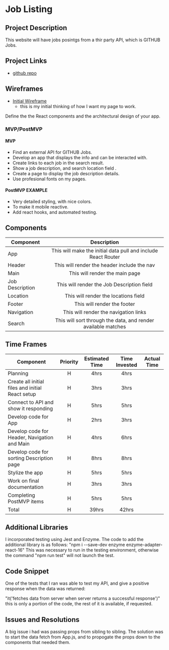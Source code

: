 # Job Listing

<!-- ![](https://media.giphy.com/media/R6xi8dXsRhIjK/giphy.gif)
<--- me coding this app! -->

## Project Description

This website will have jobs posintgs from a thir party API, which is GITHUB Jobs.

## Project Links

- [github repo](https://git.generalassemb.ly/saintaubins/project-2/tree/master/jobposts)
<!-- - [deployment]() -->

## Wireframes

- [Initial Wireframe](https://drive.google.com/file/d/0B7ROCI4yBH-tMFNNbGVRQ0JyclBHZjZOTGViQkR4VDN2TUVF/view?usp=sharing)
	- this is my initial thinking of how I want my page to work.
<!-- - [react architecture]() -->

Define the the React components and the architectural design of your app.

### MVP/PostMVP

#### MVP
- Find an external API for GITHUB Jobs.
- Develop an app that displays the info and can be interacted with.
- Create links to each job in the search result.
- Show a job description, and search location field .
- Create a page to display the job description details. 
- Use profesional fonts on my pages.

#### PostMVP EXAMPLE
- Very detailed styling, with nice colors.
- To make it mobile reactive.
- Add react hooks, and automated testing.

## Components

| Component | Description | 
| --- | :---: |  
| App | This will make the initial data pull and include React Router| 
| Header | This will render the header include the nav | 
| Main | This will render the main page | 
| Job Description | This will render the Job Description field | 
| Location | This will render the locations field | 
| Footer | This will render the footer | 
| Navigation | This will render the navigation links | 
| Search | This will sort through the data, and render available matches | 

## Time Frames

| Component | Priority | Estimated Time | Time Invested | Actual Time |
| --- | :---: |  :---: | :---: | :---: |
| Planning | H | 4hrs | 4hrs |  |
| Create all initial files and initial React setup | H | 3hrs | 3hrs |  |
| Connect to API and show it responding | H | 5hrs | 5hrs |  |
| Develop code for App | H | 2hrs | 3hrs |  |
| Develop code for Header, Navigation and Main | H | 4hrs | 6hrs |  |
| Develop code for sorting Description page | H | 8hrs | 8hrs |  |
| Stylize the app | H | 5hrs | 5hrs |  |
| Work on final documentation | H | 3hrs | 3hrs |  |
| Completing PostMVP items | H | 5hrs | 5hrs |  |
| Total | H | 39hrs | 42hrs |  |

## Additional Libraries
 <!-- Use this section to list all supporting libraries and their role in the project such as Axios, ReactStrap, D3, etc.  -->
 I incorporated testing using Jest and Enzyme. The code to add the additional library is as follows:
 "npm i --save-dev enzyme enzyme-adapter-react-16"
 This was necessary to run in the testing environment, otherwise the command "npm run test" will not launch
 the test.

## Code Snippet

<!-- Use this section to include a brief code snippet of functionality that you are proud of an a brief description.  Code snippet should not be greater than 10 lines of code.  -->

<!-- ```
function reverse(string) {
	// here is the code to reverse a string of text
}
``` -->
One of the tests that I ran was able to test my API, and give a positive response when the data was returned:

"it('fetches data from server when server returns a successful response')"
this is only a portion of the code, the rest of it is available, if requested.


## Issues and Resolutions
 <!-- Use this section to list of all major issues encountered and their resolution. -->

<!-- #### SAMPLE.....
**ERROR**: app.js:34 Uncaught SyntaxError: Unexpected identifier                                
**RESOLUTION**: Missing comma after first object in sources {} object -->
A big issue i had was passing props from sibling to sibling.
The solution was to start the data fetch from App.js, and to propogate the props down to the components
that needed them. 